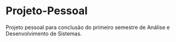 # Projeto-Pessoal
Projeto pessoal para conclusão do primeiro semestre de Análise e Desenvolvimento de Sistemas.
